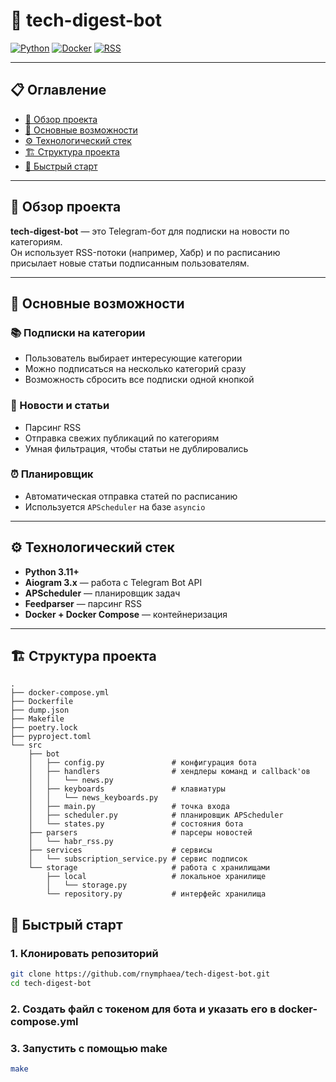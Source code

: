 # 🤖 tech-digest-bot

[![Python](https://img.shields.io/badge/python-%3E=3.11-green?logo=python)](https://www.python.org/)
[![Docker](https://img.shields.io/badge/Docker-24-2496ED?logo=docker)](https://www.docker.com/)
[![RSS](https://img.shields.io/badge/RSS-Parser-orange?logo=rss)](https://habr.com/ru/rss/)  

---

## 📋 Оглавление
- [🌟 Обзор проекта](#-обзор-проекта)
- [🚀 Основные возможности](#-основные-возможности)
- [⚙️ Технологический стек](#️-технологический-стек)
- [🏗️ Структура проекта](#️-структура-проекта)
- [🚀 Быстрый старт](#-быстрый-старт)

---

## 🌟 Обзор проекта

**tech-digest-bot** — это Telegram-бот для подписки на новости по категориям.  
Он использует RSS-потоки (например, Хабр) и по расписанию присылает новые статьи подписанным пользователям.  

---

## 🚀 Основные возможности

### 📚 Подписки на категории
- Пользователь выбирает интересующие категории
- Можно подписаться на несколько категорий сразу
- Возможность сбросить все подписки одной кнопкой  

### 📰 Новости и статьи
- Парсинг RSS
- Отправка свежих публикаций по категориям
- Умная фильтрация, чтобы статьи не дублировались  

### ⏰ Планировщик
- Автоматическая отправка статей по расписанию
- Используется `APScheduler` на базе `asyncio`  

---

## ⚙️ Технологический стек

- **Python 3.11+**
- **Aiogram 3.x** — работа с Telegram Bot API
- **APScheduler** — планировщик задач
- **Feedparser** — парсинг RSS
- **Docker + Docker Compose** — контейнеризация 

---

## 🏗️ Структура проекта

```
.
├── docker-compose.yml
├── Dockerfile
├── dump.json
├── Makefile
├── poetry.lock
├── pyproject.toml
└── src
    ├── bot
    │   ├── config.py               # конфигурация бота
    │   ├── handlers                # хендлеры команд и callback'ов
    │   │   └── news.py
    │   ├── keyboards               # клавиатуры
    │   │   └── news_keyboards.py
    │   ├── main.py                 # точка входа
    │   ├── scheduler.py            # планировщик APScheduler
    │   └── states.py               # состояния бота
    ├── parsers                     # парсеры новостей
    │   └── habr_rss.py
    ├── services                    # сервисы
    │   └── subscription_service.py # сервис подписок
    └── storage                     # работа с хранилищами
        ├── local                   # локальное хранилище
        │   └── storage.py
        └── repository.py           # интерфейс хранилища
```
## 🚀 Быстрый старт

### 1. Клонировать репозиторий
```bash
git clone https://github.com/rnymphaea/tech-digest-bot.git
cd tech-digest-bot 
```
### 2. Создать файл с токеном для бота и указать его в docker-compose.yml 
### 3. Запустить с помощью make 
```bash
make
```
